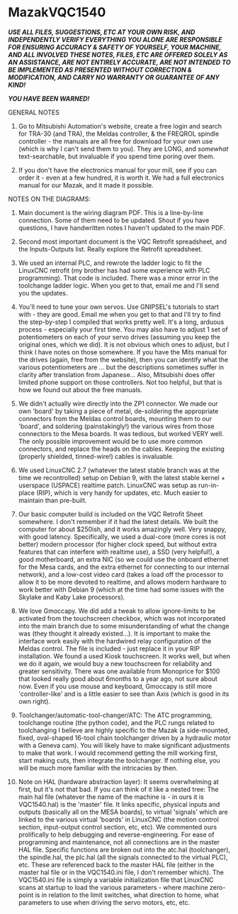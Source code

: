 # MazakVQC1540

***USE ALL FILES, SUGGESTIONS, ETC AT YOUR OWN RISK, AND INDEPENDENTLY VERIFY EVERYTHING***
***YOU ALONE ARE RESPONSIBLE FOR ENSURING ACCURACY & SAFETY OF YOURSELF, YOUR MACHINE, AND ALL INVOLVED***
***THESE NOTES, FILES, ETC ARE OFFERED SOLELY AS AN ASSISTANCE, ARE NOT ENTIRELY ACCURATE, ARE NOT INTENDED TO BE IMPLEMENTED AS PRESENTED WITHOUT CORRECTION & MODIFICATION, AND CARRY NO WARRANTY OR GUARANTEE OF ANY KIND!***

***YOU HAVE BEEN WARNED!***

GENERAL NOTES
1. Go to Mitsubishi Automation's website, create a free login and search for TRA-30 (and TRA), the Meldas controller, & the FREQROL spindle controller - the manuals are all free for download for your own use (which is why I can't send them to you). They are LONG, and *somewhat* text-searchable, but invaluable if you spend time poring over them.

2. If you don't have the electronics manual for your mill, see if you can order it - even at a few hundred, it is worth it. We had a full electronics manual for our Mazak, and it made it possible. 

NOTES ON THE DIAGRAMS:
1. Main document is the wiring diagram PDF. This is a line-by-line connection. Some of them need to be updated. Shout if you have questions, I have handwritten notes I haven't updated to the main PDF.

2. Second most important document is the VQC Retrofit spreadsheet, and the Inputs-Outputs list. Really explore the Retrofit spreadsheet.

3. We used an internal PLC, and rewrote the ladder logic to fit the LinuxCNC retrofit (my brother has had some experience with PLC programming). That code is included. There was a minor error in the toolchange ladder logic. When you get to that, email me and I'll send you the updates.

4. You'll need to tune your own servos. Use GNIPSEL's tutorials to start with - they are good. Email me when you get to that and I'll try to find the step-by-step I compiled that works pretty well. It's a long, arduous process - especially your first time.
You may also have to adjust 1 set of potentiometers on each of your servo drives (assuming you keep the original ones, which we did). It is not obvious which ones to adjust, but I think I have notes on those somewhere. If you have the Mits manual for the drives (again, free from the website), then you can identify what the various potentiometers are ... but the descriptions sometimes suffer in clarity after translation from Japanese... Also, Mitsubishi does offer limited phone support on those controllers. Not too helpful, but that is how we found out about the free manuals.

5. We didn't actually wire directly into the ZP1 connector. We made our own 'board' by taking a piece of metal, de-soldering the appropriate connectors from the Meldas control boards, mounting them to our 'board', and soldering (painstakingly!) the various wires from those connectors to the Mesa boards. It was tedious, but worked VERY well. The only possible improvement would be to use more common connectors, and replace the heads on the cables. Keeping the existing (properly shielded, tinned-wire!) cables is invaluable.

6. We used LinuxCNC 2.7 (whatever the latest stable branch was at the time we recontrolled) setup on Debian 9, with the latest stable kernel + userspace (USPACE) realtime patch. LinuxCNC was setup as run-in-place (RIP), which is very handy for updates, etc. Much easier to maintain than pre-built.

7. Our basic computer build is included on the VQC Retrofit Sheet somewhere. I don't remember if it had the latest details. We built the computer for about $250ish, and it works amazingly well. Very snappy, with good latency. Specifically, we used a dual-core (more cores is not better) modern processor (for higher clock speed, but without extra features that can interfere with realtime use), a SSD (very helpful!), a good motherboard, an extra NIC (so we could use the onboard ethernet for the Mesa cards, and the extra ethernet for connecting to our internal network), and a low-cost video card (takes a load off the processor to allow it to be more devoted to realtime, and allows modern hardware to work better with Debian 9 (which at the time had some issues with the Skylake and Kaby Lake processors).

8. We love Gmoccapy. We did add a tweak to allow ignore-limits to be activated from the touchscreen checkbox, which was not incorporated into the main branch due to some misunderstanding of what the change was (they thought it already existed...). It is important to make the interface work easily with the hardwired relay configuration of the Meldas control. The file is included - just replace it in your RIP installation.
We found a used Kiosk touchscreen. It works well, but when we do it again, we would buy a new touchscreen for reliability and greater sensitivity. There was one available from Monoprice for $100 that looked really good about 6months to a year ago, not sure about now.
Even if you use mouse and keyboard, Gmoccapy is still more 'controller-like' and is a little easier to see than Axis (which is good in its own right).

9. Toolchanger/automatic-tool-changer/ATC: The ATC programming, toolchange routine (the python code), and the PLC rungs related to toolchanging I believe are highly specific to the Mazak (a side-mounted, fixed, oval-shaped 16-tool chain toolchanger driven by a hydraulic motor with a Geneva cam). You will likely have to make significant adjustments to make that work. I would recommend getting the mill working first, start making cuts, then integrate the toolchanger. If nothing else, you will be much more familiar with the intricacies by then.

10. Note on HAL (hardware abstraction layer): It seems overwhelming at first, but it's not that bad. If you can think of it like a nested tree: The main hal file (whatever the name of the machine is - in ours it is VQC1540.hal) is the 'master' file. It links specific, physical inputs and outputs (basically all on the MESA boards), to virtual 'signals' which are linked to the various virtual 'boards' in LinuxCNC (the motion control section, input-output control section, etc, etc). We commented ours prolifically to help debugging and reverse-engineering.
For ease of programming and maintenance, not all connections are in the master HAL file. Specific functions are broken out into the atc.hal (toolchanger), the spindle.hal, the plc.hal (all the signals connected to the virtual PLC), etc. These are referenced back to the master HAL file (either in the master hal file or in the VQC1540.ini file, I don't remember which).
The VQC1540.ini file is simply a variable initialization file that LinuxCNC scans at startup to load the various parameters - where machine zero-point is in relation to the limit switches, what direction to home, what parameters to use when driving the servo motors, etc, etc. 
